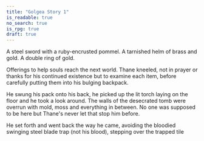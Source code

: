 ```yaml
---
title: "Golgea Story 1"
is_readable: true
no_search: true
is_rpg: true
draft: true
---
```


A steel sword with a ruby-encrusted pommel. A tarnished helm of brass and gold. A double ring of gold. 

Offerings to help souls reach the next world. Thane kneeled, not in prayer or thanks for his continued existence but to examine each item, before carefully putting them into his bulging backpack.

<!--more-->

He swung his pack onto his back, he picked up the lit torch laying on the floor and he took a look around. The walls of the desecrated tomb were overrun with mold, moss and everything in between. No one was supposed to be here but Thane's never let that stop him before.

He set forth and went back the way he came, avoiding the bloodied swinging steel blade trap (not his blood), stepping over the trapped tile 
